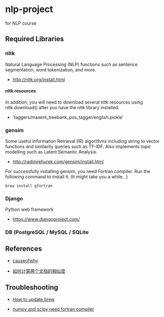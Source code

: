 nlp-project
===========

for NLP course

Required Libraries
------------------

### nltk

Natural Language Processing (NLP) functions such as sentence
segmentation, word tokenization, and more.

* <http://nltk.org/install.html>

#### nltk resources

In addition, you will need to download several nltk resources using
nltk.download() after you have the nltk library installed.

* 'taggers/maxent_treebank_pos_tagger/english.pickle'

### gensim

Some useful Information Retrieval (IR) algorithms including string to
vector functions and similarity queries such as TF-IDF. Also implements
topic modelling such as Latent Semantic Analysis.

* <http://radimrehurek.com/gensim/install.html>

For successfully installing gensim, you need Fortran compiler. Run the following command to install it. (It might take you a while...)

`brew install gfortran`

### Django

Python web framework

* <https://www.djangoproject.com/>

### DB (PostgreSQL / MySQL / SQLite


References
------------------

* [causeofwhy](https://github.com/bwbaugh/causeofwhy)

* [如何计算两个文档的相似度](http://www.52nlp.cn/%E5%A6%82%E4%BD%95%E8%AE%A1%E7%AE%97%E4%B8%A4%E4%B8%AA%E6%96%87%E6%A1%A3%E7%9A%84%E7%9B%B8%E4%BC%BC%E5%BA%A6%E4%B8%80)


Troubleshooting
------------------

* [How to update brew](http://apple.stackexchange.com/questions/153790/how-to-fix-brew-after-its-upgrade-to-yosemite)

* [numpy and scipy need fortran compiler](http://stackoverflow.com/questions/11442970/numpy-and-scipy-for-preinstalled-python-2-6-7-on-mac-os-lion)




